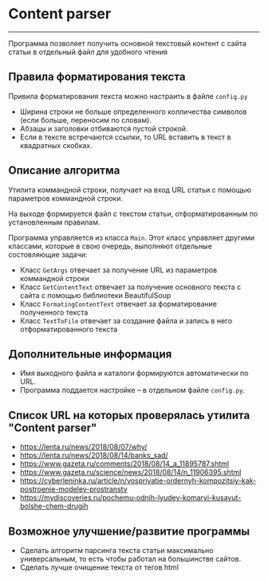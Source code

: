 # Content parser
***
Программа позволяет получить основной текстовый контент с сайта статьи в отдельный файл для удобного чтения

## Правила форматирования текста
Привила форматирования текста можно настраить в файле `config.py`
* Ширина строки не больше определенного колличества символов (если
больше, переносим по словам).
* Абзацы и заголовки отбиваются пустой строкой.
* Если в тексте встречаются ссылки, то URL вставить в текст в квадратных скобках.

## Описание алгоритма
Утилита коммандной строки, получает на вход URL статьи с помощью параметров коммандной строки.

На выходе формируется файл с текстом статьи, отформатированным по установленным правилам.

Программа управляется из класса `Main`. Этот класс управляет другими классами, которые в свою очередь, выполняют отдельные состовляющие задачи:
* Класс `GetArgs` отвечает за получение URL из параметров коммандной строки
* Класс `GetContentText` отвечает за получение основного текста с сайта с помощью библиотеки BeautifulSoup
* Класс `FormatingContentText` отвечает за форматирование полученного текста
* Класс `TextToFile` отвечает за создание файла и запись в него отформатированного текста

## Дополнительные информация
* Имя выходного файла и каталоги формируются автоматически по URL.
* Программа поддается настройке – в отдельном файле `config.py`.

## Список URL на которых проверялась утилита "Content parser"
* https://lenta.ru/news/2018/08/07/why/
* https://lenta.ru/news/2018/08/14/banks_sad/
* https://www.gazeta.ru/comments/2018/08/14_a_11895787.shtml
* https://www.gazeta.ru/science/news/2018/08/14/n_11906395.shtml
* https://cyberleninka.ru/article/n/vospriyatie-ordernyh-kompozitsiy-kak-postroenie-modeley-prostranstv
* https://mydiscoveries.ru/pochemu-odnih-lyudey-komaryi-kusayut-bolshe-chem-drugih

## Возможное улучшение/развитие программы
* Сделать алгоритм парсинга текста статьи максимально универсальным, то есть чтобы работал на большинстве сайтов.
* Сделать лучше очищение текста от тегов html